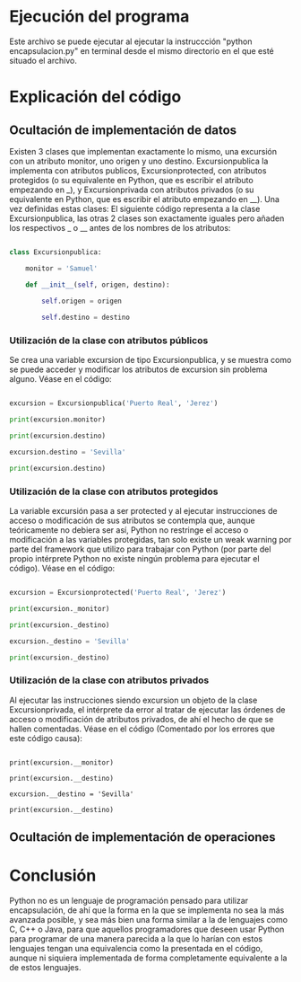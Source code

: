 # Ejecución del programa
Este archivo se puede ejecutar al ejecutar la instruccción "python encapsulacion.py" en terminal desde el mismo directorio en el que esté situado el archivo.


# Explicación del código

## Ocultación de implementación de datos

Existen 3 clases que implementan exactamente lo mismo, una excursión con un atributo monitor, uno origen y uno destino. Excursionpublica la implementa con atributos publicos, Excursionprotected, con atributos protegidos (o su equivalente en Python, que es escribir el atributo empezando en \_), y Excursionprivada con atributos privados (o su equivalente en Python, que es escribir el atributo empezando en \_\_). Una vez definidas estas clases:
El siguiente código representa a la clase Excursionpublica, las otras 2 clases son exactamente iguales pero añaden los respectivos \_ o \_\_ antes de los nombres de los atributos:

```python

class Excursionpublica:

    monitor = 'Samuel'

    def __init__(self, origen, destino):

        self.origen = origen
 
        self.destino = destino

```

### Utilización de la clase con atributos públicos
Se crea una variable excursion de tipo Excursionpublica, y se muestra como se puede acceder y modificar los atributos de excursion sin problema alguno.
Véase en el código:

```python

excursion = Excursionpublica('Puerto Real', 'Jerez')

print(excursion.monitor)

print(excursion.destino)

excursion.destino = 'Sevilla'

print(excursion.destino)

```

### Utilización de la clase con atributos protegidos
La variable excursión pasa a ser protected y al ejecutar instrucciones de acceso o modificación de sus atributos se contempla que, aunque teóricamente no debiera ser así, Python no restringe el acceso o modificación a las variables protegidas, tan solo existe un weak warning por parte del framework que utilizo para trabajar con Python (por parte del propio intérprete Python no existe ningún problema para ejecutar el código).
Véase en el código:

```python

excursion = Excursionprotected('Puerto Real', 'Jerez')

print(excursion._monitor)

print(excursion._destino)

excursion._destino = 'Sevilla'

print(excursion._destino)

```

### Utilización de la clase con atributos privados
Al ejecutar las instrucciones siendo excursion un objeto de la clase Excursionprivada, el intérprete da error al tratar de ejecutar las órdenes de acceso o modificación de atributos privados, de ahí el hecho de que se hallen comentadas.
Véase en el código (Comentado por los errores que este código causa):

```

print(excursion.__monitor)

print(excursion.__destino)

excursion.__destino = 'Sevilla'

print(excursion.__destino)

```

## Ocultación de implementación de operaciones



# Conclusión
Python no es un lenguaje de programación pensado para utilizar encapsulación, de ahí que la forma en la que se implementa no sea la más avanzada posible, y sea más bien una forma similar a la de lenguajes como C, C++ o Java, para que aquellos programadores que deseen usar Python para programar de una manera parecida a la que lo harían con estos lenguajes tengan una equivalencia como la presentada en el código, aunque ni siquiera implementada de forma completamente equivalente a la de estos lenguajes.
